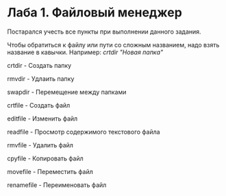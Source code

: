 Лаба 1. Файловый менеджер
===========

Постарался учесть все пункты при выполнении данного задания.

Чтобы обратиться к файлу или пути со сложным названием, надо взять название в кавычки. Например: *crtdir "Новая папка"* 

crtdir - Создать папку


rmvdir - Удлаить папку


swapdir - Перемещение между папками


crtfile - Создать файл


editfile - Изменить файл


readfile - Просмотр содержимого текстового файла


rmvfile - Удалить файл


cpyfile - Копировать файл


movefile - Переместить файл


renamefile - Переименовать файл
